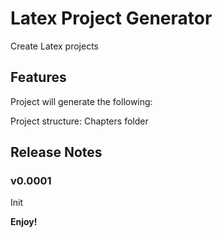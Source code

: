 # Latex Project Generator

Create Latex projects

## Features

Project will generate the following:

Project structure: Chapters folder

## Release Notes

### v0.0001
Init

**Enjoy!**
